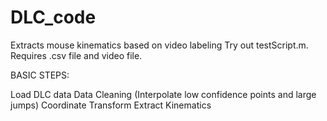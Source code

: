 # DLC_code
Extracts mouse kinematics based on video labeling Try out testScript.m. Requires .csv file and video file.

BASIC STEPS:

Load DLC data
Data Cleaning (Interpolate low confidence points and large jumps)
Coordinate Transform
Extract Kinematics
